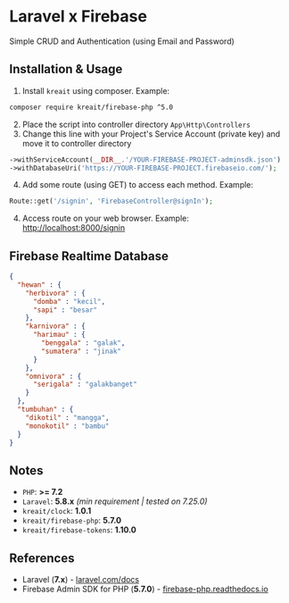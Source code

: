 # Laravel x Firebase
Simple CRUD and Authentication (using Email and Password)

## Installation & Usage

1. Install `kreait` using composer. Example:
```bash
composer require kreait/firebase-php ^5.0
```
2. Place the script into controller directory `App\Http\Controllers`
3. Change this line with your Project's Service Account (private key) and move it to controller directory
```php
->withServiceAccount(__DIR__.'/YOUR-FIREBASE-PROJECT-adminsdk.json')
->withDatabaseUri('https://YOUR-FIREBASE-PROJECT.firebaseio.com/');
```
4. Add some route (using GET) to access each method. Example:
```php
Route::get('/signin', 'FirebaseController@signIn');
```
4. Access route on your web browser. Example: [http://localhost:8000/signin](http://localhost:8000/signin)

## Firebase Realtime Database
```json
{
  "hewan" : {
    "herbivora" : {
      "domba" : "kecil",
      "sapi" : "besar"
    },
    "karnivora" : {
      "harimau" : {
        "benggala" : "galak",
        "sumatera" : "jinak"
      }
    },
    "omnivora" : {
      "serigala" : "galakbanget"
    }
  },
  "tumbuhan" : {
    "dikotil" : "mangga",
    "monokotil" : "bambu"
  }
}
```

## Notes
- `PHP`: **>= 7.2**
- `Laravel`: **5.8.x** *(min requirement | tested on 7.25.0)*
- `kreait/clock`: **1.0.1**
- `kreait/firebase-php`: **5.7.0**
- `kreait/firebase-tokens`: **1.10.0**

## References

* Laravel (**7.x**) - [laravel.com/docs](https://laravel.com/docs/7.x/)
* Firebase Admin SDK for PHP  (**5.7.0**) - [firebase-php.readthedocs.io](http://firebase-php.readthedocs.io/en/5.7.0/)
